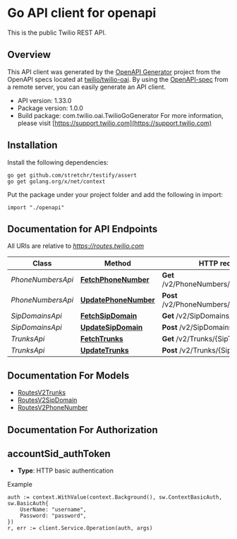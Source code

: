 # Go API client for openapi

This is the public Twilio REST API.

## Overview
This API client was generated by the [OpenAPI Generator](https://openapi-generator.tech) project from the OpenAPI specs located at [twilio/twilio-oai](https://github.com/twilio/twilio-oai/tree/main/spec).  By using the [OpenAPI-spec](https://www.openapis.org/) from a remote server, you can easily generate an API client.

- API version: 1.33.0
- Package version: 1.0.0
- Build package: com.twilio.oai.TwilioGoGenerator
For more information, please visit [https://support.twilio.com](https://support.twilio.com)

## Installation

Install the following dependencies:

```shell
go get github.com/stretchr/testify/assert
go get golang.org/x/net/context
```

Put the package under your project folder and add the following in import:

```golang
import "./openapi"
```

## Documentation for API Endpoints

All URIs are relative to *https://routes.twilio.com*

Class | Method | HTTP request | Description
------------ | ------------- | ------------- | -------------
*PhoneNumbersApi* | [**FetchPhoneNumber**](docs/PhoneNumbersApi.md#fetchphonenumber) | **Get** /v2/PhoneNumbers/{PhoneNumber} | 
*PhoneNumbersApi* | [**UpdatePhoneNumber**](docs/PhoneNumbersApi.md#updatephonenumber) | **Post** /v2/PhoneNumbers/{PhoneNumber} | 
*SipDomainsApi* | [**FetchSipDomain**](docs/SipDomainsApi.md#fetchsipdomain) | **Get** /v2/SipDomains/{SipDomain} | 
*SipDomainsApi* | [**UpdateSipDomain**](docs/SipDomainsApi.md#updatesipdomain) | **Post** /v2/SipDomains/{SipDomain} | 
*TrunksApi* | [**FetchTrunks**](docs/TrunksApi.md#fetchtrunks) | **Get** /v2/Trunks/{SipTrunkDomain} | 
*TrunksApi* | [**UpdateTrunks**](docs/TrunksApi.md#updatetrunks) | **Post** /v2/Trunks/{SipTrunkDomain} | 


## Documentation For Models

 - [RoutesV2Trunks](docs/RoutesV2Trunks.md)
 - [RoutesV2SipDomain](docs/RoutesV2SipDomain.md)
 - [RoutesV2PhoneNumber](docs/RoutesV2PhoneNumber.md)


## Documentation For Authorization



## accountSid_authToken

- **Type**: HTTP basic authentication

Example

```golang
auth := context.WithValue(context.Background(), sw.ContextBasicAuth, sw.BasicAuth{
    UserName: "username",
    Password: "password",
})
r, err := client.Service.Operation(auth, args)
```

